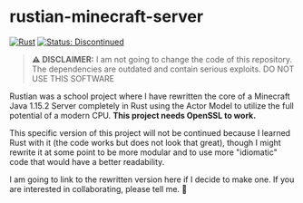 # rustian-minecraft-server

[![Rust](https://img.shields.io/badge/Rust-000000?logo=rust&logoColor=white)](#)
[![Status: Discontinued](https://img.shields.io/badge/Status-Discontinued-important)](#)

> **:warning: DISCLAIMER:**
> I am not going to change the code of this repository. The dependencies are outdated and
> contain serious exploits. DO NOT USE THIS SOFTWARE

Rustian was a school project where I have rewritten the core of a Minecraft Java 1.15.2
Server completely in Rust using the Actor Model to utilize the full potential of a modern
CPU. **This project needs OpenSSL to work.**

This specific version of this project will not be continued because I learned Rust with
it (the code works but does not look that great), though I might rewrite it at some point
to be more modular and to use more "idiomatic" code that would have a better readability.

I am going to link to the rewritten version here if I decide to make one. If you are
interested in collaborating, please tell me. :green_heart:
